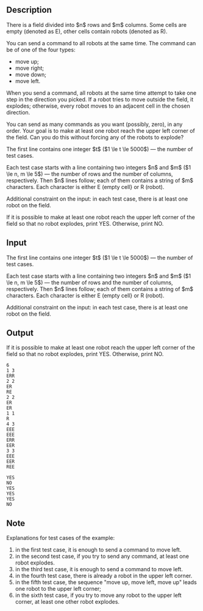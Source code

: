 ## Description

<div><p>There is a field divided into $n$ rows and $m$ columns. Some cells are empty (denoted as <span class="tex-font-style-tt">E</span>), other cells contain robots (denoted as <span class="tex-font-style-tt">R</span>).</p><p>You can send a command to <span class="tex-font-style-bf">all robots</span> at the same time. The command can be of one of the four types:</p><ul> <li> move up; </li><li> move right; </li><li> move down; </li><li> move left. </li></ul><p>When you send a command, <span class="tex-font-style-bf">all robots at the same time</span> attempt to take one step in the direction you picked. If a robot tries to move outside the field, it explodes; otherwise, <span class="tex-font-style-bf">every robot</span> moves to an adjacent cell in the chosen direction.</p><p>You can send as many commands as you want (possibly, zero), in any order. Your goal is to make at least one robot reach the upper left corner of the field. Can you do this without forcing any of the robots to explode?</p></div><div class="input-specification"><p>The first line contains one integer $t$ ($1 \le t \le 5000$)&nbsp;— the number of test cases.</p><p>Each test case starts with a line containing two integers $n$ and $m$ ($1 \le n, m \le 5$)&nbsp;— the number of rows and the number of columns, respectively. Then $n$ lines follow; each of them contains a string of $m$ characters. Each character is either <span class="tex-font-style-tt">E</span> (empty cell} or <span class="tex-font-style-tt">R</span> (robot).</p><p>Additional constraint on the input: in each test case, there is at least one robot on the field.</p></div><div class="output-specification"><p>If it is possible to make at least one robot reach the upper left corner of the field so that no robot explodes, print <span class="tex-font-style-tt">YES</span>. Otherwise, print <span class="tex-font-style-tt">NO</span>.</p></div>

## Input

<p>The first line contains one integer $t$ ($1 \le t \le 5000$)&nbsp;— the number of test cases.</p><p>Each test case starts with a line containing two integers $n$ and $m$ ($1 \le n, m \le 5$)&nbsp;— the number of rows and the number of columns, respectively. Then $n$ lines follow; each of them contains a string of $m$ characters. Each character is either <span class="tex-font-style-tt">E</span> (empty cell} or <span class="tex-font-style-tt">R</span> (robot).</p><p>Additional constraint on the input: in each test case, there is at least one robot on the field.</p>

## Output

<p>If it is possible to make at least one robot reach the upper left corner of the field so that no robot explodes, print <span class="tex-font-style-tt">YES</span>. Otherwise, print <span class="tex-font-style-tt">NO</span>.</p>





```input1|2,3,7,8,9,12,13,14,15,16
6
1 3
ERR
2 2
ER
RE
2 2
ER
ER
1 1
R
4 3
EEE
EEE
ERR
EER
3 3
EEE
EER
REE
```




```output1
YES
NO
YES
YES
YES
NO
```



## Note

<p>Explanations for test cases of the example:</p><ol> <li> in the first test case, it is enough to send a command to move left. </li><li> in the second test case, if you try to send any command, at least one robot explodes. </li><li> in the third test case, it is enough to send a command to move left. </li><li> in the fourth test case, there is already a robot in the upper left corner. </li><li> in the fifth test case, the sequence "move up, move left, move up" leads one robot to the upper left corner; </li><li> in the sixth test case, if you try to move any robot to the upper left corner, at least one other robot explodes. </li></ol>
